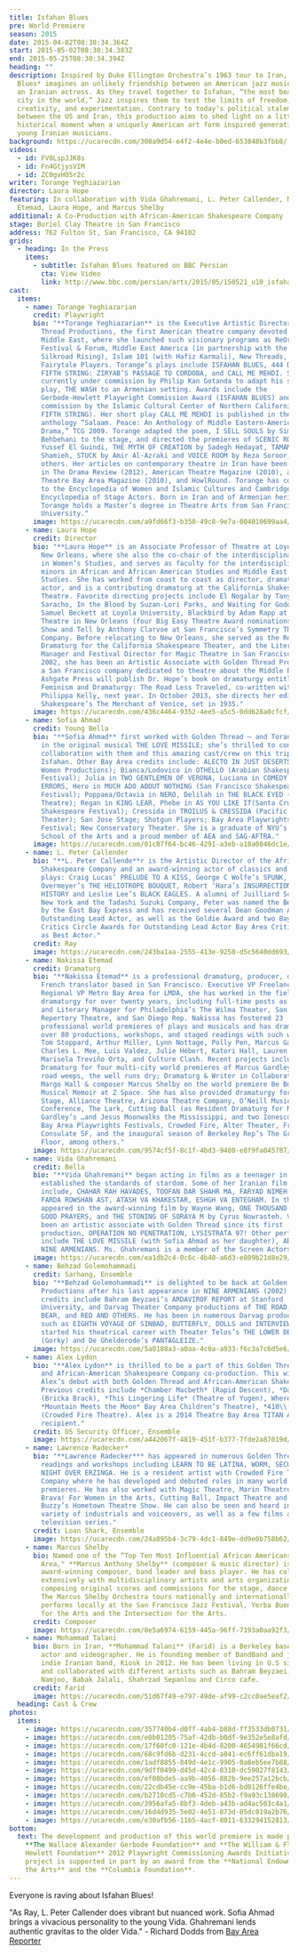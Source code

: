 ```yaml
---
title: Isfahan Blues
pre: World Premiere
season: 2015
date: 2015-04-02T08:30:34.364Z
start: 2015-05-02T08:30:34.383Z
end: 2015-05-25T08:30:34.394Z
heading: ""
description: Inspired by Duke Ellington Orchestra’s 1963 tour to Iran, *Isfahan
  Blues* imagines an unlikely friendship between an American jazz musician and
  an Iranian actress. As they travel together to Isfahan, “the most beautiful
  city in the world,” Jazz inspires them to test the limits of freedom,
  creativity, and experimentation. Contrary to today’s political stalemate
  between the US and Iran, this production aims to shed light on a little-known
  historical moment when a uniquely American art form inspired generations of
  young Iranian musicians.
background: https://ucarecdn.com/308a9d54-e4f2-4e4e-b0ed-653848b3fbb8/
videos:
  - id: FV8LspJJK8s
  - id: Fn4GtjysVIM
  - id: ZC0gvHO5r2c
writer: Torange Yeghiazarian
director: Laura Hope
featuring: In collaboration with Vida Ghahremani, L. Peter Callender, Nakissa
  Etemad, Laura Hope, and Marcus Shelby
additional: A Co-Production with African-American Shakespeare Company
stage: Buriel Clay Theatre in San Francisco
address: 762 Fulton St, San Francisco, CA 94102
grids:
  - heading: In the Press
    items:
      - subtitle: Isfahan Blues featured on BBC Persian
        cta: View Video
        link: http://www.bbc.com/persian/arts/2015/05/150521_u10_isfahan_blues
cast:
  items:
    - name: Torange Yeghiazarian
      credit: Playwright
      bio: "**Torange Yeghiazarian** is the Executive Artistic Director of Golden
        Thread Productions, the first American theatre company devoted to the
        Middle East, where she launched such visionary programs as ReOrient
        Festival & Forum, Middle East America (in partnership with the Lark and
        Silkroad Rising), Islam 101 (with Hafiz Karmali), New Threads, and the
        Fairytale Players. Torange’s plays include ISFAHAN BLUES, 444 DAYS, THE
        FIFTH STRING: ZIRYAB’S PASSAGE TO CORDOBA, and CALL ME MEHDI. She is
        currently under commission by Philip Kan Gotanda to adapt his seminal
        play, THE WASH to an Armenian setting. Awards include the
        Gerbode-Hewlett Playwright Commission Award (ISFAHAN BLUES) and a
        commission by the Islamic Cultural Center of Northern California (THE
        FIFTH STRING). Her short play CALL ME MEHDI is published in the
        anthology “Salaam. Peace: An Anthology of Middle Eastern-American
        Drama,” TCG 2009. Torange adapted the poem, I SELL SOULS by Simin
        Behbehani to the stage, and directed the premieres of SCENIC ROUTES by
        Yussef El Guindi, THE MYTH OF CREATION by Sadegh Hedayat, TAMAM by Betty
        Shamieh, STUCK by Amir Al-Azraki and VOICE ROOM by Reza Soroor, amongst
        others. Her articles on contemporary theatre in Iran have been published
        in The Drama Review (2012), American Theatre Magazine (2010), and
        Theatre Bay Area Magazine (2010), and HowlRound. Torange has contributed
        to the Encyclopedia of Women and Islamic Cultures and Cambridge World
        Encyclopedia of Stage Actors. Born in Iran and of Armenian heritage,
        Torange holds a Master’s degree in Theatre Arts from San Francisco State
        University."
      image: https://ucarecdn.com/a9fd66f3-b350-49c8-9e7a-004010699aa4/
    - name: Laura Hope
      credit: Director
      bio: "**Laura Hope** is an Associate Professor of Theatre at Loyola University
        New Orleans, where she also the co-chair of the interdisciplinary minor
        in Women’s Studies, and serves as faculty for the interdisciplinary
        minors in African and African American Studies and Middle East Peace
        Studies. She has worked from coast to coast as director, dramaturg, and
        actor, and is a contributing dramaturg at the California Shakespeare
        Theatre. Favorite directing projects include El Nogalar by Tanya
        Saracho, In the Blood by Suzan-Lori Parks, and Waiting for Godot by
        Samuel Beckett at Loyola University, Blackbird by Adam Rapp at The Elm
        Theatre in New Orleans (four Big Easy Theatre Award nominations), and
        Show and Tell by Anthony Clarvoe at San Francisco’s Symmetry Theatre
        Company. Before relocating to New Orleans, she served as the Resident
        Dramaturg for the California Shakespeare Theater, and the Literary
        Manager and Festival Director for Magic Theatre in San Francisco. Since
        2002, she has been an Artistic Associate with Golden Thread Productions,
        a San Francisco company dedicated to theatre about the Middle East.
        Ashgate Press will publish Dr. Hope’s book on dramaturgy entitled
        Feminism and Dramaturgy: The Road Less Traveled, co-written with Dr.
        Philippa Kelly, next year. In October 2013, she directs her edit of
        Shakespeare’s The Merchant of Venice, set in 1935."
      image: https://ucarecdn.com/436c4464-9352-4ee5-a5c5-0dd628a0cfcf/
    - name: Sofia Ahmad
      credit: Young Bella
      bio: "**Sofia Ahmad** first worked with Golden Thread – and Torange and Vida –
        in the original musical THE LOVE MISSILE; she’s thrilled to continue the
        collaboration with them and this amazing cast/crew on this trip to
        Isfahan. Other Bay Area credits include: ALECTO IN JUST DESERTS (Those
        Women Productions); Bianca/Lodovico in OTHELLO (Arabian Shakespeare
        Festival); Julia in TWO GENTLEMEN OF VERONA, Luciana in COMEDY OF
        ERRORS, Hero in MUCH ADO ABOUT NOTHING (San Francisco Shakespeare
        Festival); Poppaea/Octavia in NERO, Delilah in THE BLACK EYED (Magic
        Theatre); Regan in KING LEAR, Phebe in AS YOU LIKE IT(Santa Cruz
        Shakespeare Festival); Cressida in TROILUS & CRESSIDA (Pacific Repertory
        Theater); San Jose Stage; Shotgun Players; Bay Area Playwrights
        Festival; New Conservatory Theater. She is a graduate of NYU’s Tisch
        School of the Arts and a proud member of AEA and SAG-AFTRA."
      image: https://ucarecdn.com/01c87f64-bc46-4291-a3eb-a18a0846dc1e/
    - name: L. Peter Callender
      bio: "**L. Peter Callende**r is the Artistic Director of the African-American
        Shakespeare Company and an award-winning actor of classics and new
        plays: Craig Lucas’ PRELUDE TO A KISS, George C Wolfe’s SPUNK, Eric
        Overmeyer’s THE HELIOTROPE BOUQUET, Robert ‘Hara’s INSURRECTION: HOLDING
        HISTORY and Leslie Lee’s BLACK EAGLES. A alumni of Juilliard School in
        New York and the Tadashi Suzuki Company, Peter was named the Best Actor
        by the East Bay Express and has received several Dean Goodman Awards as
        Outstanding Lead Actor, as well as the Goldie Award and two Bay Area
        Critics Circle Awards for Outstanding Lead Actor Bay Area Critics Award
        as Best Actor."
      credit: Ray
      image: https://ucarecdn.com/243ba1aa-2555-413e-9250-d5c5640dd693/
    - name: Nakissa Etemad
      credit: Dramaturg
      bio: "**Nakissa Etemad** is a professional dramaturg, producer, director, and
        French translator based in San Francisco. Executive VP Freelance and
        Regional VP Metro Bay Area for LMDA, she has worked in the field of
        dramaturgy for over twenty years, including full-time posts as Dramaturg
        and Literary Manager for Philadelphia’s The Wilma Theater, San Jose
        Repertory Theatre, and San Diego Rep. Nakissa has fostered 23
        professional world premieres of plays and musicals and has dramaturged
        over 80 productions, workshops, and staged readings with such writers as
        Tom Stoppard, Arthur Miller, Lynn Nottage, Polly Pen, Marcus Gardley,
        Charles L. Mee, Luis Valdez, Julie Hébert, Katori Hall, Lauren Yee,
        Marisela Treviño Orta, and Culture Clash. Recent projects include:
        Dramaturg for four multi-city world premieres of Marcus Gardley’s the
        road weeps, the well runs dry; Dramaturg & Writer in Collaboration with
        Margo Hall & composer Marcus Shelby on the world premiere Be Bop Baby: A
        Musical Memoir at Z Space. She has also provided dramaturgy for Arena
        Stage, Alliance Theatre, Arizona Theatre Company, O’Neill Music Theater
        Conference, The Lark, Cutting Ball (as Resident Dramaturg for Marcus
        Gardley’s …and Jesus Moonwalks the Mississippi, and two Ionesco plays),
        Bay Area Playwrights Festivals, Crowded Fire, Alter Theater, French
        Consulate SF, and the inaugural season of Berkeley Rep’s The Ground
        Floor, among others."
      image: https://ucarecdn.com/9574cf5f-8c1f-4bd3-9480-e8f9fa045787/
    - name: Vida Ghahremani
      credit: Bella
      bio: "**Vida Ghahremani** began acting in films as a teenager in Iran, where she
        established the standards of stardom. Some of her Iranian film classics
        include, CHAHAR RAH HAVADES, TOOFAN DAR SHAHR MA, FARYAD NIMEH-SHAB,
        FARDA ROWSHAN AST, ATASH VA KHAKESTAR, ESHGH VA ENTEGHAM. In the US, she
        appeared in the award-winning film by Wayne Wang, ONE THOUSAND YEARS OF
        GOOD PRAYERS, and THE STONING OF SORAYA M by Cyrus Nowrasteh. Vida has
        been an artistic associate with Golden Thread since its first
        production, OPERATION NO PENETRATION, LYSISTRATA 97! Other performances
        include THE LOVE MISSILE (with Sofia Ahmad as her daughter), ABAGA and
        NINE ARMENIANS. Ms. Ghahremani is a member of the Screen Actors Guild."
      image: https://ucarecdn.com/ea1db2c4-0c6c-4b40-a6d3-e809b21d8e29/
    - name: Behzad Golemohammadi
      credit: Sarhang, Ensemble
      bio: "**Behzad Golemohammadi** is delighted to be back at Golden Thread
        Productions after his last appearance in NINE ARMENIANS (2002). Recent
        credits include Bahram Beyzaei’s ARDAVIROF REPORT at Stanford
        University, and Darvag Theater Company productions of THE ROAD, THE
        BEAR, and RED AND OTHERS. He has been in numerous Darvag productions
        such as EIGHTH VOYAGE OF SINBAD, BUTTERFLY, DOLLS and INTERVIEW. He
        started his theatrical career with Theater Telos’s THE LOWER DEPTHS
        (Gorky) and De Ghelderode’s PANTAGLEIZE."
      image: https://ucarecdn.com/5a0188a3-a0aa-4c0a-a933-f6c3a7c6d5e6/
    - name: Alex Lydon
      bio: "**Alex Lydon** is thrilled to be a part of this Golden Thread Productions
        and African-American Shakespeare Company co-production. This will mark
        Alex’s debut with both Golden Thread and African-American Shakes.
        Previous credits include *Chamber Macbeth* (Rapid Descent), *Daffodil*
        (Bricka Brack), *This Lingering Life* (Theatre of Yugen), Where the
        *Mountain Meets the Moon* Bay Area Children’s Theatre), *410\\[GONE]*
        (Crowded Fire Theatre). Alex is a 2014 Theatre Bay Area TITAN Award
        recipient."
      credit: US Security Officer, Ensemble
      image: https://ucarecdn.com/a442067f-4819-451f-b377-7fde2a87019d/
    - name: Lawrence Radecker*
      bio: "**Lawrence Radecker*** has appeared in numerous Golden Thread productions,
        readings and workshops including LEARN TO BE LATINA, WORM, SECURITY and
        NIGHT OVER ERZINGA. He is a resident artist with Crowded Fire Theater
        Company where he has developed and debuted roles in many world
        premieres. He has also worked with Magic Theatre, Marin Theatre Company,
        Brava! For Women in the Arts, Cutting Ball, Impact Theatre and Uncle
        Buzzy’s Hometown Theatre Show. He can also be seen and heard in a
        variety of industrials and voiceovers, as well as a few films and
        television series."
      credit: Loan Shark, Ensemble
      image: https://ucarecdn.com/24a895b4-3c79-4dc1-849e-dd9e0b758b62/
    - name: Marcus Shelby
      bio: Named one of the “Top Ten Most Influential African Americans in the Bay
        Area," **Marcus Anthony Shelby** (composer & music director) is an
        award-winning composer, band leader and bass player. He has collaborated
        extensively with multidisciplinary artists and arts organizations
        composing original scores and commissions for the stage, dance and film.
        The Marcus Shelby Orchestra tours nationally and internationally and
        performs locally at the San Francisco Jazz Festival, Yerba Buena Center
        for the Arts and the Intersection for the Arts.
      credit: Composer
      image: https://ucarecdn.com/0e5a6974-6159-445a-96ff-7193a0aa92f3/
    - name: Mohammad Talani
      bio: Born in Iran, **Mohammad Talani** (Farid) is a Berkeley based musician,
        actor and videographer. He is founding member of BandBand and joined the
        indie Iranian band, Kiosk in 2012. He has been living in U.S since 2010
        and collaborated with different artists such as Bahram Beyzaei, Mohsen
        Namjoo, Babak Jalali, Shahrzad Sepanlou and Circo cafe.
      credit: Farid
      image: https://ucarecdn.com/51d67f49-e797-49de-af99-c2cc0ae5eaf2/
  heading: Cast & Crew
photos:
  items:
    - image: https://ucarecdn.com/357740b4-d0ff-4ab4-b88d-ff3533db0731/
    - image: https://ucarecdn.com/e0b01205-75af-42db-b0df-9e352e5e8afd/
    - image: https://ucarecdn.com/17f60fc0-121e-4b4d-8200-4654981f66cd/
    - image: https://ucarecdn.com/68c9fd6b-d231-4ccd-a841-ec6ff61dba19/
    - image: https://ucarecdn.com/1adf8855-849d-4e1c-9905-0a8eb5ee7b88/
    - image: https://ucarecdn.com/9dff0499-d45d-42c4-8310-dc59027f8143/
    - image: https://ucarecdn.com/ef08bde5-aa9b-4056-882b-9ee257a12bcb/
    - image: https://ucarecdn.com/22cdb45e-cc9e-45ba-b1d6-bd0126ffe4be/
    - image: https://ucarecdn.com/b2710cd5-c7b0-452d-85b2-f9a93c138690/
    - image: https://ucarecdn.com/3956afa5-8bf3-4deb-a43b-ad4ac503c4a1/
    - image: https://ucarecdn.com/16d4d935-5e02-4e51-873d-05dc019a2b76/
    - image: https://ucarecdn.com/e30afb56-11b5-4acf-8011-633294152813/
bottom:
  text: The development and production of this world premiere is made possible by
    **The Wallace Alexander Gerbode Foundation** and **The William & Flora
    Hewlett Foundation** 2012 Playwright Commissioning Awards Initiative. This
    project is supported in part by an award from the **National Endowment for
    the Arts** and the **Columbia Foundation**.
---
```

Everyone is raving about Isfahan Blues!

"As Ray, L. Peter Callender does vibrant but nuanced work. Sofia Ahmad brings a vivacious personality to the young Vida. Ghahremani lends authentic gravitas to the older Vida." - Richard Dodds from [Bay Area Reporter](http://www.ebar.com/arts/art_article.php?sec=theatre&article=1135)